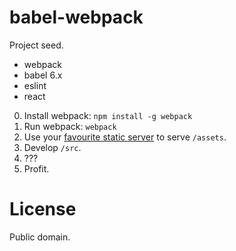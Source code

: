 babel-webpack
=============

Project seed.

- webpack
- babel 6.x
- eslint
- react


0. Install webpack: `npm install -g webpack`
1. Run webpack: `webpack`
2. Use your [favourite static server](https://gist.github.com/willurd/5720255) to serve `/assets`.
3. Develop `/src`.
4. ???
5. Profit.

License
=======

Public domain.

